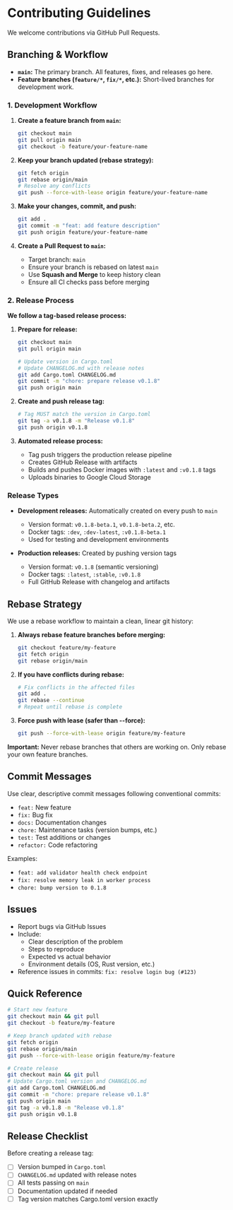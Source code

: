 # Contributing Guidelines

We welcome contributions via GitHub Pull Requests.

## Branching & Workflow

* **`main`:** The primary branch. All features, fixes, and releases go here.
* **Feature branches (`feature/*`, `fix/*`, etc.):** Short-lived branches for development work.

### 1. Development Workflow

1. **Create a feature branch from `main`:**
   ```bash
   git checkout main
   git pull origin main
   git checkout -b feature/your-feature-name
   ```

2. **Keep your branch updated (rebase strategy):**
   ```bash
   git fetch origin
   git rebase origin/main
   # Resolve any conflicts
   git push --force-with-lease origin feature/your-feature-name
   ```

3. **Make your changes, commit, and push:**
   ```bash
   git add .
   git commit -m "feat: add feature description"
   git push origin feature/your-feature-name
   ```

4. **Create a Pull Request to `main`:**
   - Target branch: `main`
   - Ensure your branch is rebased on latest `main`
   - Use **Squash and Merge** to keep history clean
   - Ensure all CI checks pass before merging

### 2. Release Process

**We follow a tag-based release process:**

1. **Prepare for release:**
   ```bash
   git checkout main
   git pull origin main
   
   # Update version in Cargo.toml
   # Update CHANGELOG.md with release notes
   git add Cargo.toml CHANGELOG.md
   git commit -m "chore: prepare release v0.1.8"
   git push origin main
   ```

2. **Create and push release tag:**
   ```bash
   # Tag MUST match the version in Cargo.toml
   git tag -a v0.1.8 -m "Release v0.1.8"
   git push origin v0.1.8
   ```

3. **Automated release process:**
   - Tag push triggers the production release pipeline
   - Creates GitHub Release with artifacts
   - Builds and pushes Docker images with `:latest` and `:v0.1.8` tags
   - Uploads binaries to Google Cloud Storage

### Release Types

- **Development releases:** Automatically created on every push to `main`
  - Version format: `v0.1.8-beta.1`, `v0.1.8-beta.2`, etc.
  - Docker tags: `:dev`, `:dev-latest`, `:v0.1.8-beta.1`
  - Used for testing and development environments

- **Production releases:** Created by pushing version tags
  - Version format: `v0.1.8` (semantic versioning)
  - Docker tags: `:latest`, `:stable`, `:v0.1.8`
  - Full GitHub Release with changelog and artifacts

## Rebase Strategy

We use a rebase workflow to maintain a clean, linear git history:

1. **Always rebase feature branches before merging:**
   ```bash
   git checkout feature/my-feature
   git fetch origin
   git rebase origin/main
   ```

2. **If you have conflicts during rebase:**
   ```bash
   # Fix conflicts in the affected files
   git add .
   git rebase --continue
   # Repeat until rebase is complete
   ```

3. **Force push with lease (safer than --force):**
   ```bash
   git push --force-with-lease origin feature/my-feature
   ```

**Important:** Never rebase branches that others are working on. Only rebase your own feature branches.

## Commit Messages

Use clear, descriptive commit messages following conventional commits:

* `feat:` New feature
* `fix:` Bug fix
* `docs:` Documentation changes
* `chore:` Maintenance tasks (version bumps, etc.)
* `test:` Test additions or changes
* `refactor:` Code refactoring

Examples:
* `feat: add validator health check endpoint`
* `fix: resolve memory leak in worker process`
* `chore: bump version to 0.1.8`

## Issues

* Report bugs via GitHub Issues
* Include:
  - Clear description of the problem
  - Steps to reproduce
  - Expected vs actual behavior
  - Environment details (OS, Rust version, etc.)
* Reference issues in commits: `fix: resolve login bug (#123)`

## Quick Reference

```bash
# Start new feature
git checkout main && git pull
git checkout -b feature/my-feature

# Keep branch updated with rebase
git fetch origin
git rebase origin/main
git push --force-with-lease origin feature/my-feature

# Create release
git checkout main && git pull
# Update Cargo.toml version and CHANGELOG.md
git add Cargo.toml CHANGELOG.md
git commit -m "chore: prepare release v0.1.8"
git push origin main
git tag -a v0.1.8 -m "Release v0.1.8"
git push origin v0.1.8
```

## Release Checklist

Before creating a release tag:
- [ ] Version bumped in `Cargo.toml`
- [ ] `CHANGELOG.md` updated with release notes
- [ ] All tests passing on `main`
- [ ] Documentation updated if needed
- [ ] Tag version matches Cargo.toml version exactly